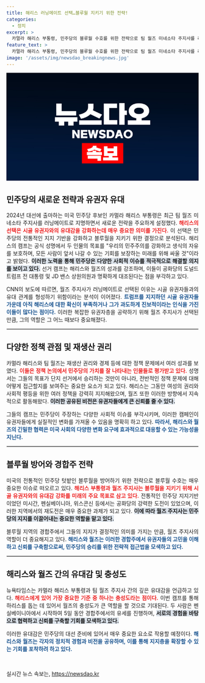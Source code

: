 ```yaml
---
title: 해리스 러닝메이트 선택…블루월 지키기 위한 전략!
categories:
  - 정치
excerpt: >
  카멀라 해리스 부통령, 민주당의 블루월 수호를 위한 전략으로 팀 월즈 미네소타 주지사를 러닝메이트로 지명! 이들은 민주주의 강화와 생식의 자유 보호에 나설 예정이다. 시골 유권자 표심 확보의 새로운 전환점이 될까?
feature_text: >
  카멀라 해리스 부통령, 민주당의 블루월 수호를 위한 전략으로 팀 월즈 미네소타 주지사를 러닝메이트로 지명! 이들은 민주주의 강화와 생식의 자유 보호에 나설 예정이다. 시골 유권자 표심 확보의 새로운 전환점이 될까?
image: '/assets/img/newsdao_breakingnews.jpg'
---
```


<p><img src="/assets/img/newsdao_breakingnews.jpg" alt="bookingtag 속보" /></p>

<h2 data-ke-size="size26">민주당의 새로운 전략과 유권자 유대</h2>

<p data-ke-size="size16" style="text-align: justify;">2024년 대선에 출마하는 미국 민주당 후보인 카멀라 해리스 부통령은 최근 팀 월즈 미네소타 주지사를 러닝메이트로 지명하면서 새로운 전략을 주요하게 설정했다. <b><span style="color: #ee2323;">해리스의 선택은 시골 유권자와의 유대감을 강화하는데 매우 중요한 의미를 가진다.</span></b> 이 선택은 민주당의 전통적인 지지 기반을 강화하고 블루월을 지키기 위한 결정으로 분석된다. 해리스의 캠프는 공식 성명에서 두 인물의 목표를 "우리의 민주주의를 강화하고 생식의 자유를 보호하며, 모든 사람이 앞서 나갈 수 있는 기회를 보장하는 미래를 위해 싸울 것"이라고 밝혔다. <b><span style="background-color: #21538527;">이러한 노력을 통해 민주당은 다양한 사회적 이슈를 적극적으로 해결할 의지를 보이고 있다.</span></b> 선거 캠프는 해리스와 월즈의 성과를 강조하며, 이들이 공화당의 도널드 트럼프 전 대통령 및 JD 밴스 상원의원과 명확하게 대조된다는 점을 부각하고 있다.</p>

<p data-ke-size="size16" style="text-align: justify;">CNN의 보도에 따르면, 월즈 주지사가 러닝메이트로 선택된 이유는 시골 유권자들과의 유대 관계를 형성하기 위함이라는 분석이 이어졌다. <b><span style="color: #1a5490;">트럼프를 지지하던 시골 유권자들 가운데 아직 해리스에 대한 확신이 부족하거나 그가 과도하게 진보적이라는 인식을 가진 이들이 많다는 점이다.</span></b> 이러한 복잡한 유권자층을 공략하기 위해 월즈 주지사가 선택된 만큼, 그의 역할은 그 어느 때보다 중요해졌다.</p>

<hr style="border: 1px solid #ccc;"/>

<h2 data-ke-size="size26">다양한 정책 관점 및 재생산 권리</h2>

<p data-ke-size="size16" style="text-align: justify;">카멀라 해리스와 팀 월즈는 재생산 권리와 경제 등에 대한 정책 문제에서 여러 성과를 보였다. <b><span style="color: #ee2323;">이들은 정책 논의에서 민주당의 가치를 잘 나타내는 인물들로 평가받고 있다.</span></b> 성명서는 그들의 목표가 단지 선거에서 승리하는 것만이 아니라, 전반적인 정책 문제에 대해 어떻게 접근할지를 보여주는 중요한 요소가 되고 있다. 해리스는 그동안 여성의 권리와 사회적 평등을 위한 여러 정책을 강력히 지지해왔으며, 월즈 또한 이러한 방향에서 지속적으로 활동해왔다. <b><span style="background-color: #21538527;">이러한 공유된 비전은 유권자들에게 큰 신뢰를 줄 수 있다.</span></b></p>

<p data-ke-size="size16" style="text-align: justify;">그들의 캠프는 민주당이 주장하는 다양한 사회적 이슈를 부각시키며, 이러한 캠페인이 유권자들에게 실질적인 변화를 가져올 수 있음을 명확히 하고 있다. <b><span style="color: #1a5490;">따라서, 해리스와 월즈의 긴밀한 협력은 미국 사회의 다양한 변화 요구에 효과적으로 대응할 수 있는 가능성을 지닌다.</span></b></p>

<hr style="border: 1px solid #ccc;"/>

<h2 data-ke-size="size26">블루월 방어와 경합주 전략</h2>

<p data-ke-size="size16" style="text-align: justify;">미국의 전통적인 민주당 텃밭인 블루월을 방어하기 위한 전략으로 블루월 수호는 매우 중요한 이슈로 떠오르고 있다. <b><span style="color: #ee2323;">해리스 부통령과 월즈 주지사는 블루월을 지키기 위해 시골 유권자와의 유대감 강화를 미래의 주요 목표로 삼고 있다.</span></b> 전통적인 민주당 지지기반이었던 미시간, 펜실베이니아, 위스콘신 등에서는 공화당의 강력한 도전이 있었으며, 이러한 지역에서의 재도전은 매우 중요한 과제가 되고 있다. <b><span style="background-color: #21538527;">이에 따라 월즈 주지사는 민주당의 지지를 이끌어내는 중요한 역할을 맡고 있다.</span></b></p>

<p data-ke-size="size16" style="text-align: justify;">블루월 지역의 경합주에서 그들의 지지가 결정적인 의미를 가지는 만큼, 월즈 주지사의 역할이 더 중요해지고 있다. <b><span style="color: #1a5490;">해리스와 월즈는 이러한 경합주에서 유권자들의 고민을 이해하고 신뢰를 구축함으로써, 민주당의 승리를 위한 전략적 접근법을 모색하고 있다.</span></b></p>

<hr style="border: 1px solid #ccc;"/>

<h2 data-ke-size="size26">해리스와 월즈 간의 유대감 및 충성도</h2>

<p data-ke-size="size16" style="text-align: justify;">뉴욕타임스는 카멀라 해리스 부통령과 팀 월즈 주지사 간의 깊은 유대감을 언급하고 있다. <b><span style="color: #ee2323;">해리스에게 있어 가장 중요한 기준 중 하나는 충성도라는 점이다.</span></b> 이번 캠프를 통해 하리스를 돕는 데 있어서 월즈의 충성도가 큰 역할을 할 것으로 기대된다. 두 사람은 펜실베이니아에서 시작하여 5일 동안 경합주에서의 유세를 진행하며, <b><span style="background-color: #21538527;">서로의 경험을 바탕으로 협력하고 신뢰를 구축할 기회를 모색하고 있다.</span></b></p>

<p data-ke-size="size16" style="text-align: justify;">이러한 유대감은 민주당의 대선 준비에 있어서 매우 중요한 요소로 작용할 예정이다. <b><span style="color: #1a5490;">해리스와 월즈는 각자의 정치적 경험과 비전을 공유하며, 이를 통해 지지층을 확장할 수 있는 기회를 포착하려 하고 있다.</span></b></p>

<p data-ke-size="size16">&nbsp;</p>
실시간 뉴스 속보는, <a href="https://newsdao.kr" rel="dofollow">https://newsdao.kr</a>


